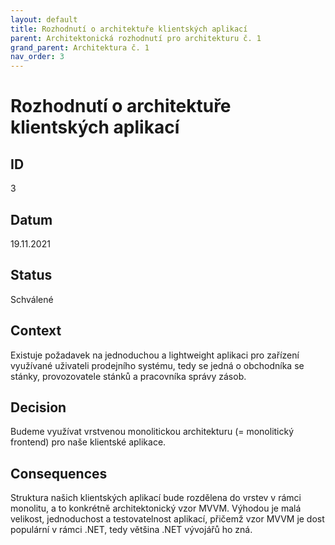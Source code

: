 ```yaml
---
layout: default
title: Rozhodnutí o architektuře klientských aplikací
parent: Architektonická rozhodnutí pro architekturu č. 1
grand_parent: Architektura č. 1
nav_order: 3
---
```


# Rozhodnutí o architektuře klientských aplikací

## ID
3

## Datum
19.11.2021

## Status
Schválené

## Context
Existuje požadavek na jednoduchou a lightweight aplikaci pro zařízení využívané uživateli prodejního systému, tedy se jedná o obchodníka se stánky, provozovatele stánků a pracovníka správy zásob.

## Decision
Budeme využívat vrstvenou monolitickou architekturu (= monolitický frontend) pro naše klientské aplikace.

## Consequences
Struktura našich klientských aplikací bude rozdělena do vrstev v rámci monolitu, a to konkrétně architektonický vzor MVVM. Výhodou je malá velikost, jednoduchost a testovatelnost aplikací, přičemž vzor MVVM je dost populární v rámci .NET, tedy většina .NET vývojářů ho zná.